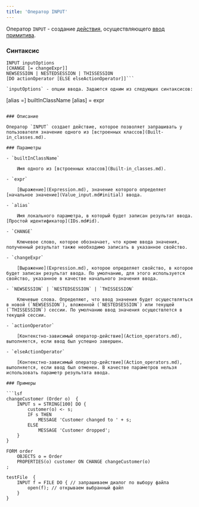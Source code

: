 ```yaml
---
title: 'Оператор INPUT'
---
```


Оператор `INPUT` - создание [действия](Actions.md), осуществляющего [ввод примитива](Primitive_input_INPUT.md).

### Синтаксис

```
INPUT inputOptions 
[CHANGE [= changeExpr]]
NEWSESSION | NESTEDSESSION | THISSESSION
[DO actionOperator [ELSE elseActionOperator]]```

`inputOptions` - опции ввода. Задаются одним из следующих синтаксисов:

```
[alias =] builtInClassName
[alias] = expr
```

### Описание

Оператор `INPUT` создает действие, которое позволяет запрашивать у пользователя значение одного из [встроенных классов](Built-in_classes.md).

### Параметры

- `builtInClassName`

    Имя одного из [встроенных классов](Built-in_classes.md). 

- `expr`

    [Выражение](Expression.md), значение которого определяет [начальное значение](Value_input.md#initial) ввода.

- `alias`

    Имя локального параметра, в который будет записан результат ввода. [Простой идентификатор](IDs.md#id).

- `CHANGE`

    Ключевое слово, которое обозначает, что кроме ввода значения, полученный результат также необходимо записать в указанное свойство.

- `changeExpr`

    [Выражение](Expression.md), которое определяет свойство, в которое будет записан результат ввода. По умолчанию, для этого используется свойство, указанное в качестве начального значения ввода.

- `NEWSESSION` | `NESTEDSESSION` | `THISSESSION`

    Ключевые слова. Определяют, что ввод значения будет осуществляться в новой (`NEWSESSION`), вложенной (`NESTEDSESSION`) или текущей (`THISSESSION`) сессии. По умолчанию ввод значения осуществлется в текущей сессии.

- `actionOperator`

    [Контекстно-зависимый оператор-действие](Action_operators.md), выполняется, если ввод был успешно завершен.

- `elseActionOperator`

    [Контекстно-зависимый оператор-действие](Action_operators.md), выполняется, если ввод был отменен. В качестве параметров нельзя использовать параметр результата ввода.

### Примеры

```lsf
changeCustomer (Order o)  {
    INPUT s = STRING[100] DO {
        customer(o) <- s;
        IF s THEN
            MESSAGE 'Customer changed to ' + s;
        ELSE
            MESSAGE 'Customer dropped';
    }
}

FORM order
    OBJECTS o = Order
    PROPERTIES(o) customer ON CHANGE changeCustomer(o)
;

testFile  {
    INPUT f = FILE DO { // запрашиваем диалог по выбору файла
        open(f); // открываем выбранный файл
    }
}
```
